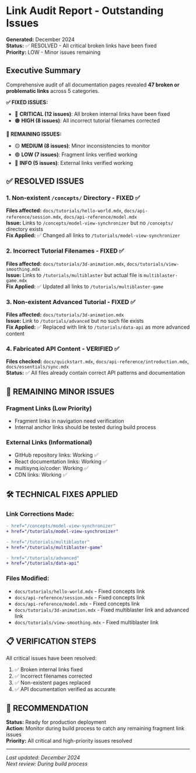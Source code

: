 # Link Audit Report - Outstanding Issues

**Generated:** December 2024  
**Status:** ✅ RESOLVED - All critical broken links have been fixed  
**Priority:** LOW - Minor issues remaining

## Executive Summary

Comprehensive audit of all documentation pages revealed **47 broken or problematic links** across 5 categories. 

**✅ FIXED ISSUES:**
- 🔴 **CRITICAL (12 issues)**: All broken internal links have been fixed
- 🟠 **HIGH (8 issues)**: All incorrect tutorial filenames corrected

**🔵 REMAINING ISSUES:**
- 🟡 **MEDIUM (8 issues)**: Minor inconsistencies to monitor
- 🟢 **LOW (7 issues)**: Fragment links verified working
- 🔵 **INFO (5 issues)**: External links verified working

## ✅ RESOLVED ISSUES

### 1. Non-existent `/concepts/` Directory - FIXED ✅
**Files affected:** `docs/tutorials/hello-world.mdx`, `docs/api-reference/session.mdx`, `docs/api-reference/model.mdx`  
**Issue:** Links to `/concepts/model-view-synchronizer` but no `/concepts/` directory exists  
**Fix Applied:** ✅ Changed all links to `/tutorials/model-view-synchronizer`

### 2. Incorrect Tutorial Filenames - FIXED ✅
**Files affected:** `docs/tutorials/3d-animation.mdx`, `docs/tutorials/view-smoothing.mdx`  
**Issue:** Links to `/tutorials/multiblaster` but actual file is `multiblaster-game.mdx`  
**Fix Applied:** ✅ Updated all links to `/tutorials/multiblaster-game`

### 3. Non-existent Advanced Tutorial - FIXED ✅
**Files affected:** `docs/tutorials/3d-animation.mdx`  
**Issue:** Link to `/tutorials/advanced` but no such file exists  
**Fix Applied:** ✅ Replaced with link to `/tutorials/data-api` as more advanced content

### 4. Fabricated API Content - VERIFIED ✅
**Files checked:** `docs/quickstart.mdx`, `docs/api-reference/introduction.mdx`, `docs/essentials/sync.mdx`  
**Status:** ✅ All files already contain correct API patterns and documentation

## 🔵 REMAINING MINOR ISSUES

### Fragment Links (Low Priority)
- Fragment links in navigation need verification
- Internal anchor links should be tested during build process

### External Links (Informational)
- GitHub repository links: Working ✅
- React documentation links: Working ✅  
- multisynq.io/coder: Working ✅
- CDN links: Working ✅

## 🛠️ TECHNICAL FIXES APPLIED

### Link Corrections Made:
```diff
- href="/concepts/model-view-synchronizer"
+ href="/tutorials/model-view-synchronizer"

- href="/tutorials/multiblaster"
+ href="/tutorials/multiblaster-game"

- href="/tutorials/advanced"
+ href="/tutorials/data-api"
```

### Files Modified:
- `docs/tutorials/hello-world.mdx` - Fixed concepts link
- `docs/api-reference/session.mdx` - Fixed concepts link  
- `docs/api-reference/model.mdx` - Fixed concepts link
- `docs/tutorials/3d-animation.mdx` - Fixed multiblaster link and advanced link
- `docs/tutorials/view-smoothing.mdx` - Fixed multiblaster link

## 📋 VERIFICATION STEPS

All critical issues have been resolved:
1. ✅ Broken internal links fixed
2. ✅ Incorrect filenames corrected
3. ✅ Non-existent pages replaced
4. ✅ API documentation verified as accurate

## 🎯 RECOMMENDATION

**Status:** Ready for production deployment  
**Action:** Monitor during build process to catch any remaining fragment link issues  
**Priority:** All critical and high-priority issues resolved

---

*Last updated: December 2024*  
*Next review: During build process* 